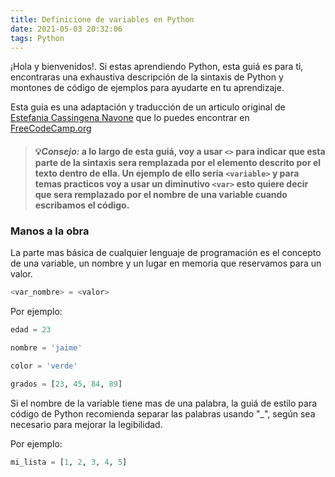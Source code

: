 ```yaml
---
title: Definicione de variables en Python
date: 2021-05-03 20:32:06
tags: Python
---
```


¡Hola y bienvenidos!. Si estas aprendiendo Python, esta guiá es para ti, encontraras una exhaustiva descripción de la sintaxis de Python y montones de código de ejemplos para ayudarte en tu aprendizaje.

Esta guía es una adaptación y traducción de un articulo original de [Estefania Cassingena Navone](https://twitter.com/EstefaniaCassN) que lo puedes encontrar en [FreeCodeCamp.org](https://www.freecodecamp.org/news/python-code-examples-sample-script-coding-tutorial-for-beginners/)

>#### 💡***Consejo:*** a lo largo de esta guiá, voy a usar `<>` para indicar que esta parte de la sintaxis sera remplazada por el elemento descrito por el texto dentro de ella. Un ejemplo de ello seria `<variable>` y para temas practicos voy a usar un diminutivo `<var>` esto quiere decir que sera remplazado por el nombre de una variable cuando escribamos el código.

### Manos a la obra

La parte mas básica de cualquier lenguaje de programación es el concepto de una variable, un nombre y un lugar en memoria que reservamos para un valor.


``` python
<var_nombre> = <valor>
```
Por ejemplo:

``` python
edad = 23
```

``` python
nombre = 'jaime'
```

``` python
color = 'verde'
```

``` python
grados = [23, 45, 84, 89]
```

Si el nombre de la variable tiene mas de una palabra, la guiá de estilo para código de Python recomienda separar las palabras usando "_", según sea necesario para mejorar la legibilidad.

Por ejemplo:

``` python
mi_lista = [1, 2, 3, 4, 5]
```
